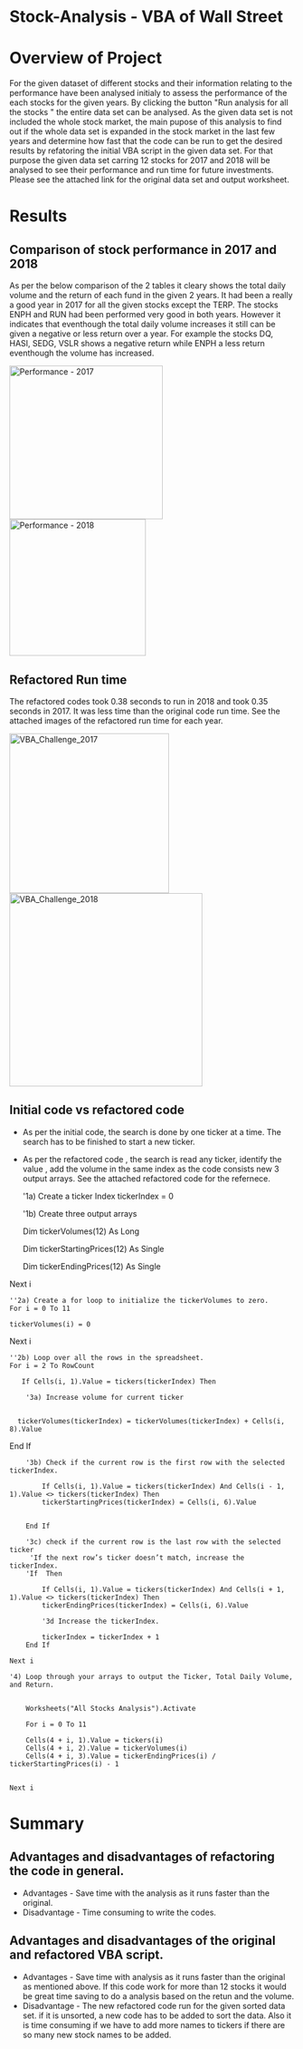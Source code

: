 # Stock-Analysis - VBA of Wall Street 
# Overview of Project 
For the given dataset of different stocks and their information relating to the performance have been analysed initialy to assess the performance of the each stocks for the given years. By clicking the button "Run analysis for all the stocks " the entire data set can be analysed. As the given data set is not included the whole stock market, the main pupose of this analysis to find out if the whole data set is expanded in the stock market in the last few years and determine how fast that the code can be run to get the desired results by refatoring the initial VBA script in the given data set. For that purpose the given data set carring 12 stocks for 2017 and 2018 will be analysed to see their performance and run time for future investments. Please see the attached link for the original data set and output worksheet. 



# Results 
## Comparison of stock performance in 2017 and 2018

As per the below comparison of the 2 tables it cleary shows the total daily volume and the return of each fund in the given 2 years. It had been a really a good year in 2017 for all the given stocks except the TERP. The stocks ENPH and RUN had been performed very good in both years. However it indicates that eventhough the total daily volume increases it still can be given a negative or less return over a year. For example the stocks DQ, HASI, SEDG, VSLR shows a negative return while ENPH a less return eventhough the volume has increased.

<img width="271" alt="Performance - 2017" src="https://user-images.githubusercontent.com/93173498/141703639-611b65bc-5f38-4165-b4da-6fc03504ce95.png">



<img width="241" alt="Performance - 2018" src="https://user-images.githubusercontent.com/93173498/141703692-e42a035b-774b-499b-9ed8-08b3ab56f1b6.png">

## Refactored Run time 

The refactored codes took 0.38 seconds to run in 2018 and took 0.35 seconds in 2017. It was less time than the original code run time. 
See the attached images of the refactored run time for each year. 

<img width="282" alt="VBA_Challenge_2017" src="https://user-images.githubusercontent.com/93173498/141704478-16a26154-1888-4b6f-a43a-62ab99323415.png">

<img width="341" alt="VBA_Challenge_2018" src="https://user-images.githubusercontent.com/93173498/141704488-e0b44497-4f91-400a-aead-b478abb06a0e.png">

## Initial code vs refactored code 
* As per the initial code, the search is done by one ticker at a time. The search has to be finished to start a new ticker. 

* As per the refactored code , the search is read any ticker, identify the value , add the volume in the same index as the code consists new 3 output arrays.
See the attached refactored code for the refernece. 

   
    '1a) Create a ticker Index
    tickerIndex = 0

    '1b) Create three output arrays
    
    Dim tickerVolumes(12) As Long
    
    Dim tickerStartingPrices(12) As Single
    
    Dim tickerEndingPrices(12) As Single
    
   
   
 Next i
        


    ''2a) Create a for loop to initialize the tickerVolumes to zero.
    For i = 0 To 11
    
    tickerVolumes(i) = 0
   
 Next i
        
    ''2b) Loop over all the rows in the spreadsheet.
    For i = 2 To RowCount
    
       If Cells(i, 1).Value = tickers(tickerIndex) Then
    
        '3a) Increase volume for current ticker
        
        
      tickerVolumes(tickerIndex) = tickerVolumes(tickerIndex) + Cells(i, 8).Value
        
  End If
        
        '3b) Check if the current row is the first row with the selected tickerIndex.

            If Cells(i, 1).Value = tickers(tickerIndex) And Cells(i - 1, 1).Value <> tickers(tickerIndex) Then
            tickerStartingPrices(tickerIndex) = Cells(i, 6).Value
            
            
        End If
        
        '3c) check if the current row is the last row with the selected ticker
         'If the next row’s ticker doesn’t match, increase the tickerIndex.
        'If  Then
            
            If Cells(i, 1).Value = tickers(tickerIndex) And Cells(i + 1, 1).Value <> tickers(tickerIndex) Then
            tickerEndingPrices(tickerIndex) = Cells(i, 6).Value

            '3d Increase the tickerIndex.
            
            tickerIndex = tickerIndex + 1
        End If
    
    Next i
    
    '4) Loop through your arrays to output the Ticker, Total Daily Volume, and Return.
    
        
        Worksheets("All Stocks Analysis").Activate
        
        For i = 0 To 11
        
        Cells(4 + i, 1).Value = tickers(i)
        Cells(4 + i, 2).Value = tickerVolumes(i)
        Cells(4 + i, 3).Value = tickerEndingPrices(i) / tickerStartingPrices(i) - 1
        
        
    Next i
    
   
   
   
   
  # Summary 
  
   
   ## Advantages and disadvantages of refactoring the code in general.
   
   * Advantages - Save time with the analysis as it runs faster than the original.
   * Disadvantage - Time consuming to write the codes. 
   
   ## Advantages and disadvantages of the original and refactored VBA script.
   * Advantages - Save time with analysis as it runs faster than the original as mentioned above. If this code work for more than 12 stocks it would be great time saving          to do a analysis based on the retun and the volume. 
   * Disadvantage - The new refactored code run for the given sorted data set. if it is unsorted, a new code has to be added to sort the data. Also it is time consuming if        we have to add more names to tickers if there are so many new stock names to be added. 

   
    
    



